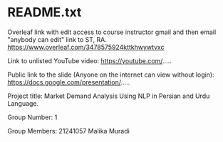# README.txt
Overleaf link with edit access to course instructor gmail and then email "anybody can edit" link to ST, RA.
https://www.overleaf.com/3478575924kttkhwywtvxc

Link to unlisted YouTube video:
https://youtube.com/.....

Public link to the slide (Anyone on the internet can view without login):
https://docs.google.com/presentation/.....

Project title:
Market Demand Analysis Using NLP in Persian and Urdu Language.

Group Number:
1

Group Members:
21241057 Malika Muradi

